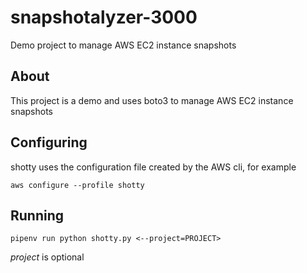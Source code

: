 # snapshotalyzer-3000

Demo project to manage AWS EC2 instance snapshots

## About

This project is a demo and uses boto3 to manage AWS EC2 instance snapshots

## Configuring

shotty uses the configuration file created by the AWS cli, for example

`aws configure --profile shotty`

## Running

`pipenv run python shotty.py <--project=PROJECT>`

*project* is optional
